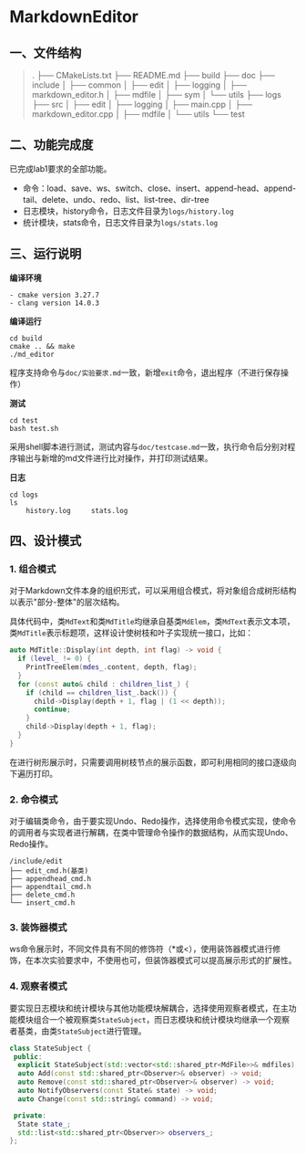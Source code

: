 # MarkdownEditor

## 一、文件结构

> .
> ├── CMakeLists.txt
> ├── README.md
> ├── build
> ├── doc
> ├── include
> │   ├── common
> │   ├── edit
> │   ├── logging
> │   ├── markdown_editor.h
> │   ├── mdfile
> │   ├── sym
> │   └── utils
> ├── logs
> ├── src
> │   ├── edit
> │   ├── logging
> │   ├── main.cpp
> │   ├── markdown_editor.cpp
> │   ├── mdfile
> │   └── utils
> └── test



## 二、功能完成度

已完成lab1要求的全部功能。

- 命令：load、save、ws、switch、close、insert、append-head、append-tail、delete、undo、redo、list、list-tree、dir-tree
- 日志模块，history命令，日志文件目录为`logs/history.log`
- 统计模块，stats命令，日志文件目录为`logs/stats.log`



## 三、运行说明

**编译环境**

```
- cmake version 3.27.7
- clang version 14.0.3
```



**编译运行**

```shell
cd build
cmake .. && make
./md_editor
```

​	程序支持命令与`doc/实验要求.md`一致，新增`exit`命令，退出程序（不进行保存操作）



**测试**

```shell
cd test
bash test.sh
```

​	采用shell脚本进行测试，测试内容与`doc/testcase.md`一致，执行命令后分别对程序输出与新增的md文件进行比对操作，并打印测试结果。



**日志**

```shell
cd logs
ls
	history.log     stats.log
```



## 四、设计模式

### 1. 组合模式

​	对于Markdown文件本身的组织形式，可以采用组合模式，将对象组合成树形结构以表示"部分-整体"的层次结构。

​	具体代码中，类`MdText`和类`MdTitle`均继承自基类`MdElem`，类`MdText`表示文本项，类`MdTitle`表示标题项，这样设计使树枝和叶子实现统一接口，比如：

```c++
auto MdTitle::Display(int depth, int flag) -> void {
  if (level_ != 0) {
    PrintTreeElem(mdes_.content, depth, flag);
  }
  for (const auto& child : children_list_) {
    if (child == children_list_.back()) {
      child->Display(depth + 1, flag | (1 << depth));
      continue;
    }
    child->Display(depth + 1, flag);
  }
}
```

​	在进行树形展示时，只需要调用树枝节点的展示函数，即可利用相同的接口逐级向下遍历打印。



### 2. 命令模式

​	对于编辑类命令，由于要实现Undo、Redo操作，选择使用命令模式实现，使命令的调用者与实现者进行解耦，在类中管理命令操作的数据结构，从而实现Undo、Redo操作。

```
/include/edit
├── edit_cmd.h(基类)
├── appendhead_cmd.h
├── appendtail_cmd.h
├── delete_cmd.h
└── insert_cmd.h
```



### 3. 装饰器模式

​	ws命令展示时，不同文件具有不同的修饰符（*或<），使用装饰器模式进行修饰，在本次实验要求中，不使用也可，但装饰器模式可以提高展示形式的扩展性。



### 4. 观察者模式

​	要实现日志模块和统计模块与其他功能模块解耦合，选择使用观察者模式，在主功能模块组合一个被观察类`StateSubject`，而日志模块和统计模块均继承一个观察者基类，由类`StateSubject`进行管理。

```c++
class StateSubject {
 public:
  explicit StateSubject(std::vector<std::shared_ptr<MdFile>>& mdfiles);
  auto Add(const std::shared_ptr<Observer>& observer) -> void;
  auto Remove(const std::shared_ptr<Observer>& observer) -> void;
  auto NotifyObservers(const State& state) -> void;
  auto Change(const std::string& command) -> void;

 private:
  State state_;
  std::list<std::shared_ptr<Observer>> observers_;
};
```